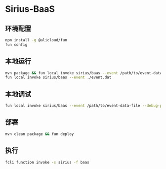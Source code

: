 # Sirius-BaaS

## 环境配置

```bash
npm install -g @alicloud/fun 
fun config
```

## 本地运行

```bash
mvn package && fun local invoke sirius/baas --event /path/to/event-data-file
fun local invoke sirius/baas --event ./event.dat


```

## 本地调试

```bash
fun local invoke sirius/baas --event /path/to/event-data-file --debug-port 5005
```

## 部署

```bash
mvn clean package && fun deploy
```

## 执行

```bash
fcli function invoke -s sirius -f baas
```